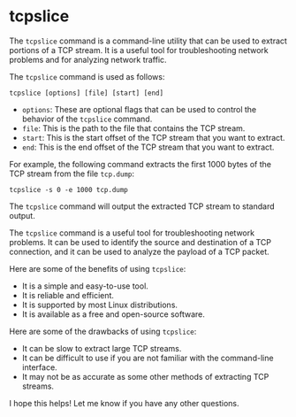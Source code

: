 # tcpslice

The `tcpslice` command is a command-line utility that can be used to extract portions of a TCP stream. It is a useful tool for troubleshooting network problems and for analyzing network traffic.

The `tcpslice` command is used as follows:

```
tcpslice [options] [file] [start] [end]
```

* `options`: These are optional flags that can be used to control the behavior of the `tcpslice` command.
* `file`: This is the path to the file that contains the TCP stream.
* `start`: This is the start offset of the TCP stream that you want to extract.
* `end`: This is the end offset of the TCP stream that you want to extract.

For example, the following command extracts the first 1000 bytes of the TCP stream from the file `tcp.dump`:

```
tcpslice -s 0 -e 1000 tcp.dump
```

The `tcpslice` command will output the extracted TCP stream to standard output.

The `tcpslice` command is a useful tool for troubleshooting network problems. It can be used to identify the source and destination of a TCP connection, and it can be used to analyze the payload of a TCP packet.

Here are some of the benefits of using `tcpslice`:

* It is a simple and easy-to-use tool.
* It is reliable and efficient.
* It is supported by most Linux distributions.
* It is available as a free and open-source software.

Here are some of the drawbacks of using `tcpslice`:

* It can be slow to extract large TCP streams.
* It can be difficult to use if you are not familiar with the command-line interface.
* It may not be as accurate as some other methods of extracting TCP streams.

I hope this helps! Let me know if you have any other questions.
